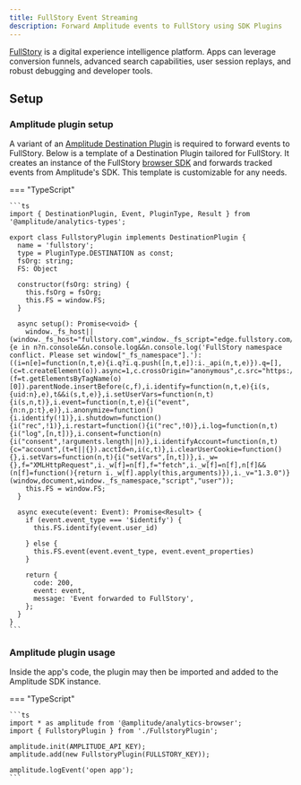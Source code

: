 ```yaml
---
title: FullStory Event Streaming
description: Forward Amplitude events to FullStory using SDK Plugins
---
```


[FullStory](https://www.fullstory.com/) is a digital experience intelligence platform. Apps can leverage conversion funnels, advanced search capabilities, user session replays, and robust debugging and developer tools.

## Setup

### Amplitude plugin setup

A variant of an [Amplitude Destination Plugin](../sdk-plugins.md#destination-type-plugin) is required to forward events to FullStory. Below is a template of a Destination Plugin tailored for FullStory. It creates an instance of the 
FullStory [browser SDK](https://help.fullstory.com/hc/en-us/articles/360020828273-Getting-Started-with-FullStory#h_01FXB8T39JB6TPBWMR3727QMVV) and forwards tracked events from Amplitude's SDK. This template is customizable for any needs.

=== "TypeScript"

    ```ts
    import { DestinationPlugin, Event, PluginType, Result } from '@amplitude/analytics-types';

    export class FullstoryPlugin implements DestinationPlugin {
      name = 'fullstory';
      type = PluginType.DESTINATION as const;
      fsOrg: string;
      FS: Object

      constructor(fsOrg: string) {
        this.fsOrg = fsOrg;
        this.FS = window.FS;
      }

      async setup(): Promise<void> {
        window._fs_host||(window._fs_host="fullstory.com",window._fs_script="edge.fullstory.com/s/fs.js",window._fs_org=this.fsOrg,window._fs_namespace="FS",function(n,t,e,o,s,c,i,f){e in n?n.console&&n.console.log&&n.console.log('FullStory namespace conflict. Please set window["_fs_namespace"].'):((i=n[e]=function(n,t,e){i.q?i.q.push([n,t,e]):i._api(n,t,e)}).q=[],(c=t.createElement(o)).async=1,c.crossOrigin="anonymous",c.src="https://"+_fs_script,(f=t.getElementsByTagName(o)[0]).parentNode.insertBefore(c,f),i.identify=function(n,t,e){i(s,{uid:n},e),t&&i(s,t,e)},i.setUserVars=function(n,t){i(s,n,t)},i.event=function(n,t,e){i("event",{n:n,p:t},e)},i.anonymize=function(){i.identify(!1)},i.shutdown=function(){i("rec",!1)},i.restart=function(){i("rec",!0)},i.log=function(n,t){i("log",[n,t])},i.consent=function(n){i("consent",!arguments.length||n)},i.identifyAccount=function(n,t){c="account",(t=t||{}).acctId=n,i(c,t)},i.clearUserCookie=function(){},i.setVars=function(n,t){i("setVars",[n,t])},i._w={},f="XMLHttpRequest",i._w[f]=n[f],f="fetch",i._w[f]=n[f],n[f]&&(n[f]=function(){return i._w[f].apply(this,arguments)}),i._v="1.3.0")}(window,document,window._fs_namespace,"script","user"));
        this.FS = window.FS;
      }

      async execute(event: Event): Promise<Result> {
        if (event.event_type === '$identify') {
          this.FS.identify(event.user_id)

        } else {
          this.FS.event(event.event_type, event.event_properties)
        }

        return {
          code: 200,
          event: event,
          message: 'Event forwarded to FullStory',
        };
      }
    }
    ```

### Amplitude plugin usage

Inside the app's code, the plugin may then be imported and added to the Amplitude SDK instance.

=== "TypeScript"

    ```ts
    import * as amplitude from '@amplitude/analytics-browser';
    import { FullstoryPlugin } from './FullstoryPlugin';

    amplitude.init(AMPLITUDE_API_KEY);
    amplitude.add(new FullstoryPlugin(FULLSTORY_KEY));

    amplitude.logEvent('open app');
    ```

